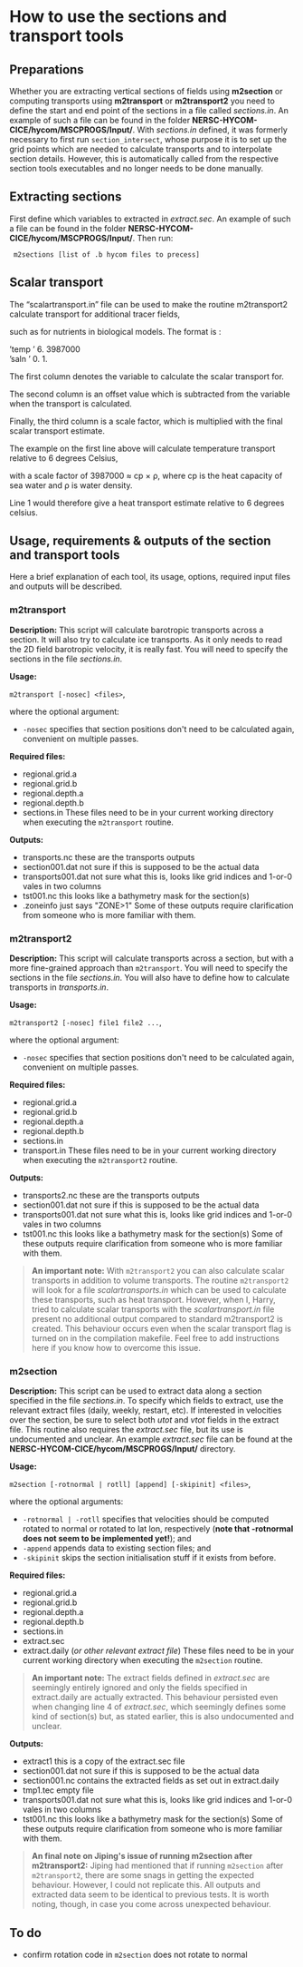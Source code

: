 # How to use the sections and transport tools

## Preparations
Whether you are extracting vertical sections of fields using **m2section** or computing transports using **m2transport** or **m2transport2** you need to define the start and end point of the sections in a file called *sections.in*. An example of such a file can be found in the folder **NERSC-HYCOM-CICE/hycom/MSCPROGS/Input/**. With *sections.in* defined, it was formerly necessary to first run `section_intersect`, whose purpose it is to set up the grid points which are needed to calculate transports and to interpolate section details. However, this is automatically called from the respective section tools executables and no longer needs to be done manually.

## Extracting sections
First define which variables to extracted in *extract.sec*.  An example of such a file can be found in the folder **NERSC-HYCOM-CICE/hycom/MSCPROGS/Input/**. Then run: 

`  m2sections [list of .b hycom files to precess] `

## Scalar transport

The “scalartransport.in” file can be used to make the routine m2transport2 calculate transport for additional tracer fields,

such as for nutrients in biological models. The format is :

’temp ’ 6. 3987000  
’saln ’ 0. 1.

The first column denotes the variable to calculate the scalar transport for.

The second column is an offset value which is subtracted from the variable when the transport is calculated.

Finally, the third column is a scale factor, which is multiplied with the final scalar transport estimate.

The example on the first line above will calculate temperature transport relative to 6 degrees Celsius,

with a scale factor of 3987000 ≈ cp × ρ, where cp is the heat capacity of sea water and ρ is water density.

Line 1 would therefore give a heat transport estimate relative to 6 degrees celsius.

## Usage, requirements & outputs of the section and transport tools
Here a brief explanation of each tool, its usage, options, required input files and outputs will be described.

### m2transport
**Description:**
   This script will calculate barotropic transports across a section. It will also try to calculate ice transports. As it only needs to read the 2D field barotropic velocity, it is really fast. You will need to specify the sections in the file *sections.in*.

**Usage:**

`m2transport [-nosec] <files>`,

   where the optional argument:
   - `-nosec`    specifies that section positions don't need to be calculated again, convenient on multiple passes.

**Required files:**
- regional.grid.a
- regional.grid.b
- regional.depth.a
- regional.depth.b
- sections.in
   These files need to be in your current working directory when executing the `m2transport` routine.

**Outputs:**
- transports.nc       these are the transports outputs
- section001.dat      not sure if this is supposed to be the actual data
- transports001.dat   not sure what this is, looks like grid indices and 1-or-0 vales in two columns
- tst001.nc           this looks like a bathymetry mask for the section(s)
- .zoneinfo           just says "ZONE>1"
   Some of these outputs require clarification from someone who is more familiar with them.

### m2transport2
**Description:**
   This script will calculate transports across a section, but with a more fine-grained approach than `m2transport`. You will need to specify the sections in the file *sections.in*. You will also have to define how to calculate transports in *transports.in*.

**Usage:**

`m2transport2 [-nosec] file1 file2 ...`,

   where the optional argument:
   - `-nosec`    specifies that section positions don't need to be calculated again, convenient on multiple passes.

**Required files:**
- regional.grid.a
- regional.grid.b
- regional.depth.a
- regional.depth.b
- sections.in
- transport.in
   These files need to be in your current working directory when executing the `m2transport2` routine.

**Outputs:**
- transports2.nc      these are the transports outputs
- section001.dat      not sure if this is supposed to be the actual data
- transports001.dat   not sure what this is, looks like grid indices and 1-or-0 vales in two columns
- tst001.nc           this looks like a bathymetry mask for the section(s)
   Some of these outputs require clarification from someone who is more familiar with them.

> **An important note:**
> With `m2transport2` you can also calculate scalar transports in addition to volume transports. The routine `m2transport2` will look for a file *scalartransports.in* which can be used to calculate these transports, such as heat transport. However, when I, Harry, tried to calculate scalar transports with the *scalartransport.in* file present no additional output compared to standard m2transport2 is created. This behaviour occurs even when the scalar transport flag is turned on in the compilation makefile. Feel free to add instructions here if you know how to overcome this issue.

### m2section
**Description:**
   This script can be used to extract data along a section specified in the file *sections.in*. To specify which fields to extract, use the relevant extract files (daily, weekly, restart, etc). If interested in velocities over the section, be sure to select both *utot* and *vtot* fields in the extract file. This routine also requires the *extract.sec* file, but its use is undocumented and unclear. An example *extract.sec* file can be found at the **NERSC-HYCOM-CICE/hycom/MSCPROGS/Input/** directory. 

**Usage:**

`m2section [-rotnormal | rotll] [append] [-skipinit] <files>`,

   where the optional arguments:
   - `-rotnormal | -rotll`  specifies that velocities should be computed rotated to normal or rotated to lat lon, respectively (**note that -rotnormal does not seem to be implemented yet!**); and
   - `-append`              appends data to existing section files; and
   - `-skipinit`            skips the section initialisation stuff if it exists from before.

**Required files:**
- regional.grid.a
- regional.grid.b
- regional.depth.a
- regional.depth.b
- sections.in
- extract.sec
- extract.daily (*or other relevant extract file*)
   These files need to be in your current working directory when executing the `m2section` routine.

> **An important note:**
> The extract fields defined in *extract.sec* are seemingly entirely ignored and only the fields specified in extract.daily are actually extracted. This behaviour persisted even when changing line 4 of *extract.sec*, which seemingly defines some kind of section(s) but, as stated earlier, this is also undocumented and unclear.

**Outputs:**
- extract1            this is a copy of the extract.sec file
- section001.dat      not sure if this is supposed to be the actual data
- section001.nc       contains the extracted fields as set out in extract.daily
- tmp1.tec            empty file
- transports001.dat   not sure what this is, looks like grid indices and 1-or-0 vales in two columns
- tst001.nc           this looks like a bathymetry mask for the section(s)
   Some of these outputs require clarification from someone who is more familiar with them.

> **An final note on Jiping's issue of running m2section after m2transport2:**
> Jiping had mentioned that if running `m2section` after `m2transport2`, there are some snags in getting the expected behaviour. However, I could not replicate this. All outputs and extracted data seem to be identical to previous tests. It is worth noting, though, in case you come across unexpected behaviour.

## To do
- confirm rotation code in `m2section` does not rotate to normal
